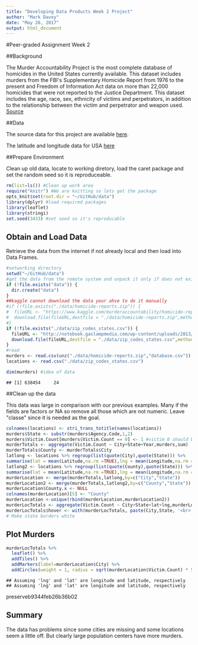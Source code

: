 ```yaml
---
title: "Developing Data Products Week 2 Project"
author: "Mark Davey"
date: "May 26, 2017"
output: html_document
---
```




#Peer-graded Assignment Week 2 

##Background

The Murder Accountability Project is the most complete database of homicides in the United States currently available. This dataset includes murders from the FBI's Supplementary Homicide Report from 1976 to the present and Freedom of Information Act data on more than 22,000 homicides that were not reported to the Justice Department. This dataset includes the age, race, sex, ethnicity of victims and perpetrators, in addition to the relationship between the victim and perpetrator and weapon used. [Source](https://www.kaggle.com/murderaccountability/homicide-reports)

##Data

The source data for this project are available [here](https://www.kaggle.com/murderaccountability/homicide-reports/downloads/homicide-reports.zip).

The latitude and longitude data for USA 
[here](http://notebook.gaslampmedia.com/wp-content/uploads/2013/08/zip_codes_states.csv)

##Prepare Environment

Clean up old data, locate to working diretory, load the caret package and set the random seed so it is reproduceable. 


```r
rm(list=ls()) #Clean up work area
require("knitr") #We are knitting so lets get the package
opts_knit$set(root.dir = "~/GitHub/data")
library(dplyr) #load required packages
library(leaflet)
library(stringi)
set.seed(3433) #set seed so it's reproducable
```

## Obtain and Load Data

Retrieve the data from the internet if not already local and then load into Data Frames.


```r
#setworking directory
setwd("~/GitHub/data")
#get the data from the remote system and unpack it only if does not exist
if (!file.exists("data")) {
  dir.create("data")
}
##kaggle cannot download the data your ahve to do it manually
#if (!file.exists("./data/homicide-reports.zip")) {
#  fileURL <- "https://www.kaggle.com/murderaccountability/homicide-reports/downloads/homicide-reports.zip"
#  download.file(fileURL,destfile = "./data/homicide-reports.zip",method="libcurl")
#}
if (!file.exists("./data/zip_codes_states.csv")) {
  fileURL <- "http://notebook.gaslampmedia.com/wp-content/uploads/2013/08/zip_codes_states.csv"
  download.file(fileURL,destfile = "./data/zip_codes_states.csv",method="libcurl")
}
#read 
murders <- read.csv(unz("./data/homicide-reports.zip","database.csv"))
locations <- read.csv("./data/zip_codes_states.csv")

dim(murders) #idea of data
```

```
## [1] 638454     24
```

##Clean up the data

This data was large in comparison with our previous examples. Many if the fields are factors or NA so remove all those which are not numeric. Leave "classe" since it is needed as the goal.


```r
colnames(locations) <- stri_trans_totitle(names(locations))
murders$State <- substr(murders$Agency.Code,1,2)
murders$Victim.Count[murders$Victim.Count == 0] <- 1 #victim 0 should be 1
murderTotals <- aggregate(Victim.Count ~ City+State+Year,murders,sum)
murderTotals$County <- murderTotals$City
latlong <- locations %>% regroup(list(quote(City),quote(State))) %>%
summarise(lat = mean(Latitude,na.rm =TRUE),lng = mean(Longitude,na.rm =TRUE))
latlong2 <- locations %>% regroup(list(quote(County),quote(State))) %>%
summarise(lat = mean(Latitude,na.rm =TRUE),lng = mean(Longitude,na.rm =TRUE))
murderLocation <- merge(murderTotals,latlong,by=c("City","State"))
murderLocation2 <- merge(murderTotals,latlong2,by=c("County","State"))
murderLocation$County.x <- NULL
colnames(murderLocation)[5] <- "County"
murderLocation <-unique(rbind(murderLocation,murderLocation2))
murderLocTotals <- aggregate(Victim.Count ~ City+State+lat+lng,murderLocation,sum)
murderLocTotals$hover <- with(murderLocTotals, paste(City,State, '<br>', "Count:", Victim.Count))
# Make state borders white
```

## Plot Murders


```r
murderLocTotals %>%  
  leaflet() %>%
  addTiles() %>%
  addMarkers(label=murderLocation$City) %>%
  addCircles(weight = 1, radius = sqrt(murderLocation$Victim.Count) * 500)
```

```
## Assuming 'lng' and 'lat' are longitude and latitude, respectively
## Assuming 'lng' and 'lat' are longitude and latitude, respectively
```

preserveb9344feb26b36b02


## Summary

The data has problems since some cities are missing and some locations seem a little off. But clearly large population centers have more murders.
